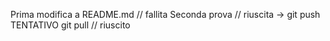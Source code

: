 Prima modifica a README.md // fallita
Seconda prova // riuscita -> git push
TENTATIVO git pull // riuscito

